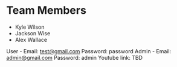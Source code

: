 <h1>Team Members</h1>

<ul>
  <li>Kyle Wilson</li>
  <li>Jackson Wise</li>
  <li>Alex Wallace</li>
</ul>

User - Email: test@gmail.com Password: password
Admin - Email: admin@gmail.com Password: admin
Youtube link: TBD

